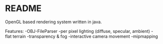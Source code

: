 # README #

OpenGL based rendering system written in java.

Features:
	-OBJ-FileParser
	-per pixel lighting (diffuse, specular, ambient)
	-flat terrain
	-transparency & fog
	-interactive camera movement
	-mipmapping